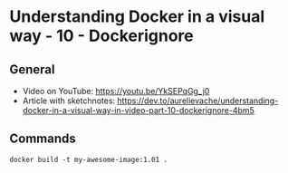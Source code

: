 # Understanding Docker in a visual way - 10 - Dockerignore

## General

* Video on YouTube: https://youtu.be/YkSEPqGg_j0
* Article with sketchnotes: https://dev.to/aurelievache/understanding-docker-in-a-visual-way-in-video-part-10-dockerignore-4bm5

## Commands

```
docker build -t my-awesome-image:1.01 .
```

